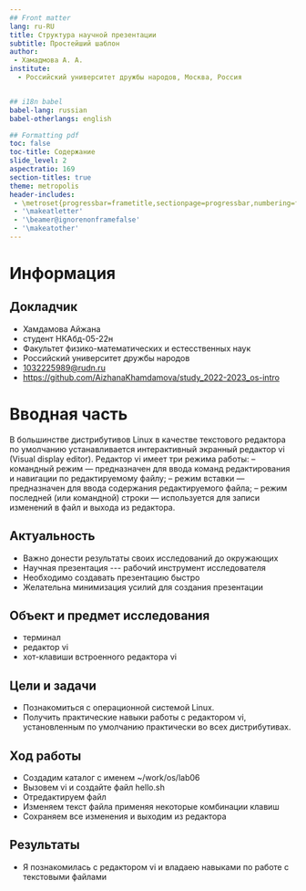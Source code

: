 ```yaml
---
## Front matter
lang: ru-RU
title: Структура научной презентации
subtitle: Простейший шаблон
author:
 - Хамадмова А. А.
institute:
  - Российский университет дружбы народов, Москва, Россия


## i18n babel
babel-lang: russian
babel-otherlangs: english

## Formatting pdf
toc: false
toc-title: Содержание
slide_level: 2
aspectratio: 169
section-titles: true
theme: metropolis
header-includes:
 - \metroset{progressbar=frametitle,sectionpage=progressbar,numbering=fraction}
 - '\makeatletter'
 - '\beamer@ignorenonframefalse'
 - '\makeatother'
---
```


# Информация

## Докладчик

  * Хамдамова Айжана
  * студент НКАбд-05-22н
  * Факультет физико-математических и естесственных наук
  * Российский университет дружбы народов
  * [1032225989@rudn.ru](mailto:1032225989@pfur.ru)
  * <https://github.com/AizhanaKhamdamova/study_2022-2023_os-intro>




# Вводная часть

 В большинстве дистрибутивов Linux в качестве текстового редактора по умолчанию
устанавливается интерактивный экранный редактор vi (Visual display editor).
Редактор vi имеет три режима работы:
– командный режим — предназначен для ввода команд редактирования и навигации по
редактируемому файлу;
– режим вставки — предназначен для ввода содержания редактируемого файла;
– режим последней (или командной) строки — используется для записи изменений в файл
и выхода из редактора.

## Актуальность

- Важно донести результаты своих исследований до окружающих
- Научная презентация --- рабочий инструмент исследователя
- Необходимо создавать презентацию быстро
- Желательна минимизация усилий для создания презентации

## Объект и предмет исследования

- терминал
- редактор vi
- хот-клавиши встроенного редактора vi

## Цели и задачи

- Познакомиться с операционной системой Linux. 
- Получить практические навыки работы с редактором vi, установленным по умолчанию практически во всех дистрибутивах.

## Ход работы

- Создадим каталог с именем ~/work/os/lab06
- Вызовем vi и создайте файл hello.sh
- Отредактируем файл
- Изменяем текст файла применяя некоторые комбинации клавиш
- Сохраняем все изменения и выходим из редактора

## Результаты

- Я познакомилась с редактором vi и владаею навыками по работе с текстовыми файлами



